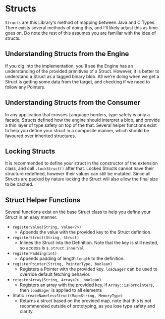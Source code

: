 # Structs
`Structs` are this Library's method of mapping between Java and C Types. There exists several methods of doing this, 
and I'll likely adjust this as time goes on. Do note the rest of this assumes you are familiar with the idea of structs.

## Understanding Structs from the Engine
If you dig into the implementation, you'll see the Engine has an understanding of the provided primitives of a Struct.
However, it is better to understand a Struct as a tagged binary blob. All we're doing when we get a Struct is getting
some data from the target, and checking if we need to follow any Pointers.

## Understanding Structs from the Consumer
In any application that crosses Language borders, type safety is only a facade. Structs defined how the engine should
interpret a blob, and provide a thin layer of type safety on top of the that. Several helper functions exist to help
you define your struct in a composite manner, which should be favoured over inherited structures. 

## Locking Structs
It is recommended to define your struct in the constructor of the extension class, and call `.lockStruct()` after that.
Locked Structs cannot have their structure redefined, however their values can still be mutated. Since all Structs are 
packed by nature locking the Struct will also allow the final size to be cached.

## Struct Helper Functions
Several functions exist on the base Struct class to help you define your Struct in an easy manner.

- `registerValue(String, Value<?>)`
  - Appends the value with the provided key to the Struct definition.
- `registerStruct(String, Struct)`
  - Inlines the Struct into the Definition. Note that the key is still nested, so access is `$.struct.innerVal`
- `registerPadding(int)`
  - Appends padding of length `length` to the definition.
- `registerPointer(String, PointerType, boolean)`
  - Registers a Pointer with the provided key. `loadEager` can be used to override default fetching behavior.
- `reigsterArray(String, Array<?>, boolean)`
  - Registers an array with the provided key, if `Array::isForPointers`, then `loadEager` is applied to all elements
- Static `createNamelessStruct(Map<String, MemoryType)`
  - Returns a struct based on the provided map, note that this is not recommended outside of prototyping, as you lose type
safety and clarity.
